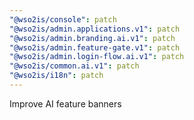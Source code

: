 ```yaml
---
"@wso2is/console": patch
"@wso2is/admin.applications.v1": patch
"@wso2is/admin.branding.ai.v1": patch
"@wso2is/admin.feature-gate.v1": patch
"@wso2is/admin.login-flow.ai.v1": patch
"@wso2is/common.ai.v1": patch
"@wso2is/i18n": patch
---
```


Improve AI feature banners
